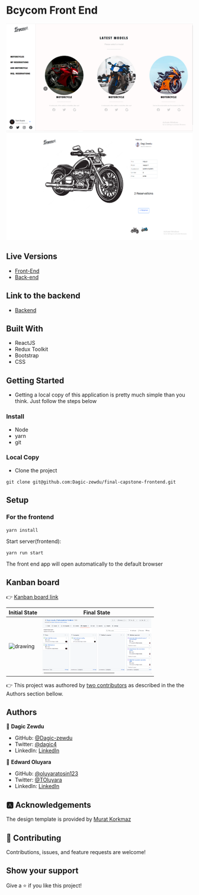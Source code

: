 # Bcycom Front End

![Screenshot](./src/images/CaptureI.PNG)
![Screenshot](./src/images/CaptureII.PNG)

## Live Versions

- [Front-End](https://bcycom.herokuapp.com/)
- [Back-end](http://sleepy-forest-22507.herokuapp.com/)

## Link to the backend

- [Backend](https://github.com/oluyaratosin123/Final-Capstone-Back-End)

## Built With

- ReactJS
- Redux Toolkit
- Bootstrap
- CSS

## Getting Started

- Getting a local copy of this application is pretty much simple than you think. Just follow the steps below

### Install

- Node
- yarn
- git

### Local Copy

- Clone the project

```
git clone git@github.com:Dagic-zewdu/final-capstone-frontend.git
```

## Setup

### For the frontend

```
yarn install
```

Start server(frontend):

```
yarn run start
```

The front end app will open automatically to the default browser

## Kanban board

👉 [Kanban board link](https://github.com/Dagic-zewdu/final-capstone-frontend/projects/1)

| Initial State | Final State |
| -------------- | -----------|
| <img src="https://user-images.githubusercontent.com/83566118/177584682-dc1828e8-fe4c-43e6-9f10-2fec4c4f0ce3.png" alt="drawing" height="150"/> | <img src="screenshots/final-board.png" alt="drawing" height="150"/> |

👉 This project was authored by <a href="#authors">two contributors</a> as described in the the Authors section bellow.

## Authors

👤 **Dagic Zewdu**

- GitHub: [@Dagic-zewdu](https://github.com/Dagic-zewdu)
- Twitter: [@dagic4](https://twitter.com/dagic4)
- LinkedIn: [LinkedIn](https://www.linkedin.com/in/dagic-zewdu/)

👤 **Edward Oluyara**

- GitHub: [@oluyaratosin123](https://github.com/oluyaratosin123)
- Twitter: [@TOluyara](https://twitter.com/TOluyara)
- LinkedIn: [LinkedIn](https://www.linkedin.com/in/edward-oluyara/)

## 🅰️ Acknowledgements

The design template is provided by
[Murat Korkmaz](https://www.behance.net/muratk)

## 🤝 Contributing

Contributions, issues, and feature requests are welcome!

## Show your support

Give a ⭐️ if you like this project!
